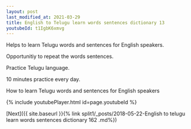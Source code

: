 ```yaml
---
layout: post
last_modified_at: 2021-03-29
title: English to Telugu learn words sentences dictionary 13 
youtubeId: t1IgbK6xmvg
---
```

 
 
Helps to learn Telugu words and sentences for English speakers.

Opportunitiy to repeat the words sentences. 

Practice Telugu language. 
 
10 minutes practice every day. 
 
How to learn Telugu words and sentences for English speakers 
 
{% include youtubePlayer.html id=page.youtubeId %}
 
 
[Next]({{ site.baseurl }}{% link  split1/_posts/2018-05-22-English to telugu learn words sentences dictionary 162 .md%})
 
